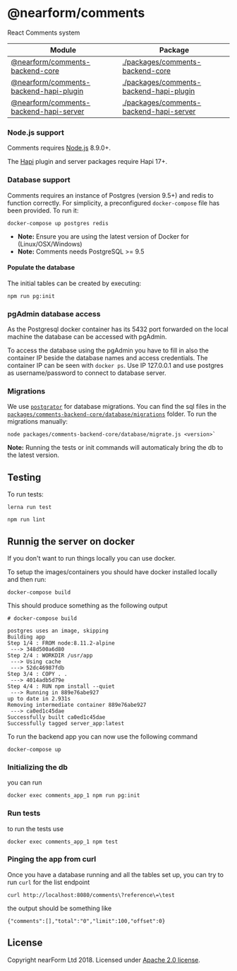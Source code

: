# @nearform/comments

React Comments system

| Module                                                                 | Package                                                                            |
| ---------------------------------------------------------------------- | ---------------------------------------------------------------------------------- |
| [@nearform/comments-backend-core][comments-backend-core]               | [./packages/comments-backend-core](./packages/comments-backend-core)               |
| [@nearform/comments-backend-hapi-plugin][comments-backend-hapi-plugin] | [./packages/comments-backend-hapi-plugin](./packages/comments-backend-hapi-plugin) |
| [@nearform/comments-backend-hapi-server][comments-backend-hapi-server] | [./packages/comments-backend-hapi-server](./packages/comments-backend-hapi-server) |

### Node.js support

Comments requires [Node.js][node] 8.9.0+.

The [Hapi][hapi] plugin and server packages require Hapi 17+.

### Database support

Comments requires an instance of Postgres (version 9.5+) and redis to function correctly. For simplicity, a preconfigured `docker-compose` file has been provided. To run it:

```
docker-compose up postgres redis
```

* **Note:** Ensure you are using the latest version of Docker for (Linux/OSX/Windows)
* **Note:** Comments needs PostgreSQL >= 9.5

#### Populate the database

The initial tables can be created by executing:

```
npm run pg:init
```

### pgAdmin database access

As the Postgresql docker container has its 5432 port forwarded on the local machine the database can be accessed with pgAdmin.

To access the database using the pgAdmin you have to fill in also the container IP beside the database names and access credentials. The container IP can be seen with `docker ps`. Use IP 127.0.0.1 and use postgres as username/password to connect to database server.

### Migrations

We use [`postgrator`][postgrator] for database migrations. You can find the sql files in the [`packages/comments-backend-core/database/migrations`](https://github.com/nearform/comments/tree/master/packages/comments-backend-core/database/migrations) folder. To run the migrations manually:

```
node packages/comments-backend-core/database/migrate.js <version>`
```

**Note:** Running the tests or init commands will automaticaly bring the db to the latest version.

## Testing

To run tests:

```
lerna run test
```

```
npm run lint
```

## Runnig the server on docker

If you don't want to run things locally you can use docker.

To setup the images/containers you should have docker installed locally and then run:

```
docker-compose build
```

This should produce something as the following output

```
# docker-compose build

postgres uses an image, skipping
Building app
Step 1/4 : FROM node:8.11.2-alpine
 ---> 348d500a6d80
Step 2/4 : WORKDIR /usr/app
 ---> Using cache
 ---> 52dc46987fdb
Step 3/4 : COPY . .
 ---> 4014adb5d79e
Step 4/4 : RUN npm install --quiet
 ---> Running in 889e76abe927
up to date in 2.931s
Removing intermediate container 889e76abe927
 ---> ca0ed1c45dae
Successfully built ca0ed1c45dae
Successfully tagged server_app:latest
```

To run the backend app you can now use the following command

```
docker-compose up
```

### Initializing the db

you can run

```
docker exec comments_app_1 npm run pg:init
```

### Run tests

to run the tests use

```
docker exec comments_app_1 npm test
```

### Pinging the app from curl

Once you have a database running and all the tables set up, you can try to run `curl` for the list endpoint

```
curl http://localhost:8080/comments\?reference\=\test
```

the output should be something like

```
{"comments":[],"total":"0","limit":100,"offset":0}
```

## License

Copyright nearForm Ltd 2018. Licensed under [Apache 2.0 license][license].

[comments-backend-core]: https://www.npmjs.com/package/@nearform/comments-backend-core
[comments-backend-hapi-plugin]: https://www.npmjs.com/package/@nearform/comments-backend-hapi-plugin
[comments-backend-hapi-server]: https://www.npmjs.com/package/@nearform/comments-backend-hapi-server
[node]: https://nodejs.org/it/
[hapi]: https://hapijs.com/
[postgrator]: https://github.com/rickbergfalk/postgrator
[license]: ./LICENSE.md
